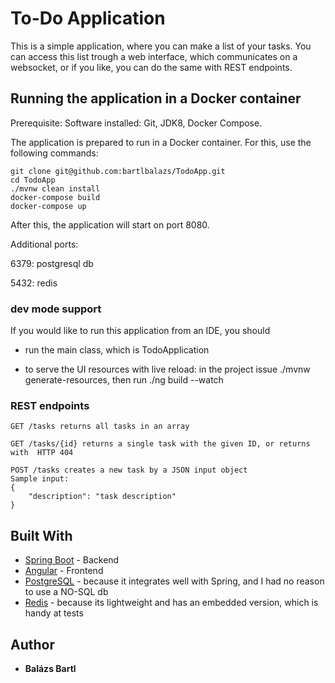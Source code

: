 # To-Do Application

This is a simple application, where you can make a list of your tasks. You can access this list trough a web interface,
 which communicates on a websocket, or if you like, you can do the same with REST endpoints.

## Running the application in a Docker container

Prerequisite: Software installed: Git, JDK8, Docker Compose.


The application is prepared to run in a Docker container. For this, use the following commands:

```
git clone git@github.com:bartlbalazs/TodoApp.git
cd TodoApp
./mvnw clean install
docker-compose build
docker-compose up
```

After this, the application will start on port 8080.

Additional ports:

6379: postgresql db

5432: redis

###  dev mode support

If you would like to run this application from an IDE, you should

- run the main class, which is TodoApplication

- to serve the UI resources with live reload: in the project issue ./mvnw generate-resources, then run ./ng build --watch

### REST endpoints

```
GET /tasks returns all tasks in an array
```
```
GET /tasks/{id} returns a single task with the given ID, or returns with  HTTP 404
```
```
POST /tasks creates a new task by a JSON input object
Sample input:
{
    "description": "task description"
}
```

## Built With

* [Spring Boot](https://projects.spring.io/spring-boot/) - Backend
* [Angular](https://angular.io/) - Frontend
* [PostgreSQL](https://www.postgresql.org/) - because it integrates well with Spring, and I had no reason to use a NO-SQL db
* [Redis](https://redis.io/) - because its lightweight and has an embedded version, which is handy at tests


## Author

* **Balázs Bartl**